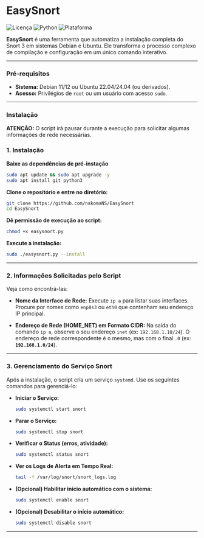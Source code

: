 # EasySnort

![Licença](https://img.shields.io/badge/licen%C3%A7a-MIT-blue.svg)
![Python](https://img.shields.io/badge/python-3.x-brightgreen.svg)
![Plataforma](https://img.shields.io/badge/plataforma-Linux-lightgrey.svg)

**EasySnort** é uma ferramenta que automatiza a instalação completa do Snort 3 em sistemas Debian e Ubuntu. Ele transforma o processo complexo de compilação e configuração em um único comando interativo.

---

### Pré-requisitos

* **Sistema:** Debian 11/12 ou Ubuntu 22.04/24.04 (ou derivados).
* **Acesso:** Privilégios de `root` ou um usuário com acesso `sudo`.

---

### Instalação

**ATENÇÃO:** O script irá pausar durante a execução para solicitar algumas informações de rede necessárias.

### 1. Instalação

**Baixe as dependências de pré-instação**
```bash
sudo apt update && sudo apt upgrade -y
sudo apt install git python3
```

**Clone o repositório e entre no diretório:**
```bash
git clone https://github.com/nakomaNS/EasySnort
cd EasySnort
```

**Dê permissão de execução ao script:**
```bash
chmod +x easysnort.py
```

**Execute a instalação:**
```bash
sudo ./easysnort.py --install
```
---

### 2. Informações Solicitadas pelo Script

Veja como encontrá-las:

* **Nome da Interface de Rede:**
    Execute `ip a` para listar suas interfaces. Procure por nomes como `enp0s3` ou `eth0` que contenham seu endereço IP principal.

* **Endereço de Rede (HOME_NET) em Formato CIDR:**
    Na saída do comando `ip a`, observe o seu endereço `inet` (ex: `192.168.1.10/24`). O endereço de rede correspondente é o mesmo, mas com o final `.0` (ex: **`192.168.1.0/24`**).

---

### 3. Gerenciamento do Serviço Snort

Após a instalação, o script cria um serviço `systemd`. Use os seguintes comandos para gerenciá-lo:

* **Iniciar o Serviço:**
    ```bash
    sudo systemctl start snort
    ```

* **Parar o Serviço:**
    ```bash
    sudo systemctl stop snort
    ```

* **Verificar o Status (erros, atividade):**
    ```bash
    sudo systemctl status snort
    ```
    
* **Ver os Logs de Alerta em Tempo Real:**
    ```bash
    tail -f /var/log/snort/snort_logs.log
    ```

* **(Opcional) Habilitar início automático com o sistema:**
    ```bash
    sudo systemctl enable snort
    ```

* **(Opcional) Desabilitar o início automático:**
    ```bash
    sudo systemctl disable snort
    ```
---
